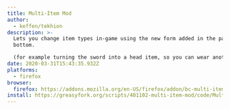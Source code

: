 ```yaml
---
title: Multi-Item Mod
author:
  - keffen/tekhion
description: >-
  Lets you change item types in-game using the new form added in the page
  bottom.

  (for example turning the sword into a head item, so you can wear another hand item with it without any problem)
date: 2020-03-31T15:43:35.932Z
platforms:
  - firefox
browser:
  firefox: https://addons.mozilla.org/en-US/firefox/addon/bc-multi-item/
install: https://greasyfork.org/scripts/401102-multi-item-mod/code/Multi-Item%20mod.user.js
---
```

